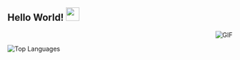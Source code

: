 ## Hello World! <img src="https://raw.githubusercontent.com/iampavangandhi/iampavangandhi/master/gifs/Hi.gif" width="30px"></h2>

<img align="right" alt="GIF" src="https://media.giphy.com/media/13HgwGsXF0aiGY/giphy.gif" />
<br>

![Top Languages](https://github-readme-stats.vercel.app/api/top-langs/?username=yourname&layout=compact&theme=radical)
